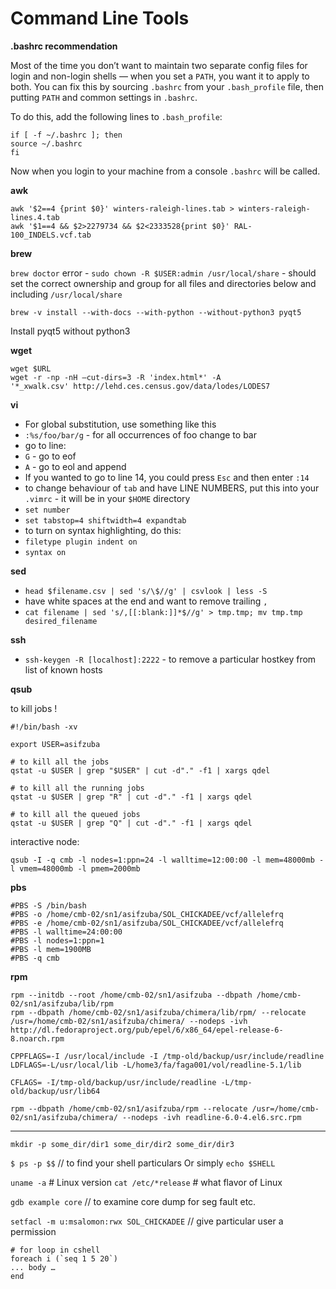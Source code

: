 # Command Line Tools #

**.bashrc recommendation**

Most of the time you don’t want to maintain two separate config files for login and non-login shells — when you set a `PATH`, you want it to apply to both. You can fix this by sourcing `.bashrc` from your `.bash_profile` file, then putting `PATH` and common settings in `.bashrc`. 
 
To do this, add the following lines to `.bash_profile`: 
``` 
if [ -f ~/.bashrc ]; then  
source ~/.bashrc  
fi
```

Now when you login to your machine from a console `.bashrc` will be called.

**awk**

```
awk '$2==4 {print $0}' winters-raleigh-lines.tab > winters-raleigh-lines.4.tab  
awk '$1==4 && $2>2279734 && $2<2333528{print $0}' RAL-100_INDELS.vcf.tab
```

**brew**

`brew doctor` error - `sudo chown -R $USER:admin /usr/local/share` - should set the correct ownership and group for all files and directories below and including `/usr/local/share`

`brew -v install --with-docs --with-python --without-python3 pyqt5`

Install pyqt5 without python3

**wget**

```
wget $URL
wget -r -np -nH –cut-dirs=3 -R 'index.html*' -A '*_xwalk.csv' http://lehd.ces.census.gov/data/lodes/LODES7
```

**vi**
* For global substitution, use something like this   
 * `:%s/foo/bar/g`  - for all occurrences of foo change to bar 
* go to line: 
 * `G` - go to eof 
 * `A` - go to eol and append 
* If you wanted to go to line 14, you could press `Esc` and then enter `:14` 
* to change behaviour of `tab` and have LINE NUMBERS, put this into your `.vimrc` - it will be in your `$HOME` directory 
 * `set number` 
 * `set tabstop=4 shiftwidth=4 expandtab` 
* to turn on syntax highlighting, do this: 
 * `filetype plugin indent on` 
 * `syntax on`

**sed**
* `head $filename.csv | sed 's/\$//g' | csvlook | less -S` 
* have white spaces at the end and want to remove trailing `,` 
 * `cat filename | sed 's/,[[:blank:]]*$//g' > tmp.tmp; mv tmp.tmp desired_filename`

**ssh**

* `ssh-keygen -R [localhost]:2222` - to remove a particular hostkey from list of known hosts 

**qsub**

to kill jobs !

```
#!/bin/bash -xv 

export USER=asifzuba 

# to kill all the jobs 
qstat -u $USER | grep "$USER" | cut -d"." -f1 | xargs qdel 

# to kill all the running jobs 
qstat -u $USER | grep "R" | cut -d"." -f1 | xargs qdel 

# to kill all the queued jobs 
qstat -u $USER | grep "Q" | cut -d"." -f1 | xargs qdel 
```

interactive node:

`qsub -I -q cmb -l nodes=1:ppn=24 -l walltime=12:00:00 -l mem=48000mb -l vmem=48000mb -l pmem=2000mb`

**pbs**
```
#PBS -S /bin/bash 
#PBS -o /home/cmb-02/sn1/asifzuba/SOL_CHICKADEE/vcf/allelefrq  
#PBS -e /home/cmb-02/sn1/asifzuba/SOL_CHICKADEE/vcf/allelefrq 
#PBS -l walltime=24:00:00 
#PBS -l nodes=1:ppn=1 
#PBS -l mem=1900MB 
#PBS -q cmb
```

**rpm**

```
rpm --initdb --root /home/cmb-02/sn1/asifzuba --dbpath /home/cmb-02/sn1/asifzuba/lib/rpm 
rpm --dbpath /home/cmb-02/sn1/asifzuba/chimera/lib/rpm/ --relocate /usr=/home/cmb-02/sn1/asifzuba/chimera/ --nodeps -ivh http://dl.fedoraproject.org/pub/epel/6/x86_64/epel-release-6-8.noarch.rpm  
  
CPPFLAGS=-I /usr/local/include -I /tmp-old/backup/usr/include/readline 
LDFLAGS=-L/usr/local/lib -L/home3/fa/faga001/vol/readline-5.1/lib 
  
CFLAGS= -I/tmp-old/backup/usr/include/readline -L/tmp-old/backup/usr/lib64 
  
rpm --dbpath /home/cmb-02/sn1/asifzuba/rpm --relocate /usr=/home/cmb-02/sn1/asifzuba/chimera/ --nodeps -ivh readline-6.0-4.el6.src.rpm
```

---

`mkdir -p some_dir/dir1 some_dir/dir2 some_dir/dir3`

`$ ps -p $$` // to find your shell particulars 
Or simply `echo $SHELL` 

`uname -a` # Linux version 
`cat /etc/*release` # what flavor of Linux

`gdb example core` // to examine core dump for seg fault etc.  

`setfacl -m u:msalomon:rwx SOL_CHICKADEE` // give particular user a permission

```
# for loop in cshell 
foreach i (`seq 1 5 20`) 
... body … 
end
```


